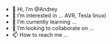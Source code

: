 - 👋 Hi, I’m @Andrey
- 👀 I’m interested in ... AVR, Tesla linux)
- 🌱 I’m currently learning ...
- 💞️ I’m looking to collaborate on ...
- 📫 How to reach me ...

<!---
Griff09/Griff09 is a ✨ special ✨ repository because its `README.md` (this file) appears on your GitHub profile.
You can click the Preview link to take a look at your changes.
--->
